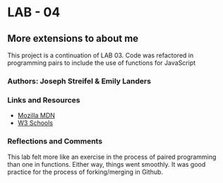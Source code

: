 # LAB - 04

## More extensions to about me

This project is a continuation of LAB 03. Code was refactored in programming pairs to include the use of functions for JavaScript

### Authors: Joseph Streifel & Emily Landers

### Links and Resources

* [Mozilla MDN](https://developer.mozilla.org/en-US/)
* [W3 Schools](https://www.w3schools.com/)

### Reflections and Comments

This lab felt more like an exercise in the process of paired programming than one in functions. Either way, things went smoothly. It was good practice for the process of forking/merging in Github.

<!-- # LAB - 03

## "About Me" Guessing Game Redux

This project is a continuation of LAB 02. Code was refactored to be DRY and additional features were added, such as a 6th and 7th question in the quiz.

### Author: Joseph Streifel

### Links and Resources

* [Mozilla MDN](https://developer.mozilla.org/en-US/)
* [W3 Schools](https://www.w3schools.com/)

### Reflections and Comments

The use of arrays and for loops in conjuction with each other is a very powerful tool. This utilizes that and refactors questions 1-5 to take up much less space. Previous code is preserved at the bottom of app.js for posterity. A 6th and 7th question have been added, one asking the user to guess a number and providing hints along the way, and another asking for one of 3 possible correct answers.

The requirements made a pretty explicit statment not to use functions, but I left the button in. Hopefully that's ok.

Added eslint for JS and had to change A LOT of formatting. Learned the proper use of `\` to allow for contractions in strings. Commenting out LAB - 02 readme contents for posterity. -->

<!-- # LAB - 02

## "About Me" Guessing Game

This project is a web page that includes a brief bio about me and a button to initiate a quiz for the user. Questions are all yes/no and the user will be notified if they got each question correct or incorrect after answering.

*The quiz does not currently account for answers outside of yes/no or y/n and will tell the user they got the question wrong if another input is provided*

### Author: Joseph Streifel

### Links and Resources

* None

### Reflections and Comments

The more I code the more I fall in love with JavaScript. When working on this project I created the structure of my HTML and then jumped right into mapping out and solving my JS. Pretty quickly I relized that a quiz using `prompt()` would ask the user questions before they get the chance to read the page, so I decided to make a button to begin the quiz. I also wanted to include the option to answer with yes/no or y/n so I included some OR logic in my JS and quickly learned that `(ans1 = "yes" || "y")` evaluates to true regardless of ans1's value. Strings evaluate to true, apparently!

Let's talk CSS. I struggle here and approached my CSS last. I think the final product came out looking pretty good, but I think I need to experiment more before I can produce pages that feel *crisp*. It turns out that getting a footer to stick to the bottom of the page isn't nearly as simple as I thought, so I learned a little bit about `display:flex` today. Before this, my only exposure was `display:float` and `display:block`. I'm still getting a handle on it but was able to accomplish what I wanted. -->
